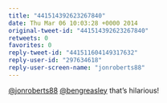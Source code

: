 ```yaml
---
title: "441514392623267840"
date: Thu Mar 06 10:03:28 +0000 2014
original-tweet-id: "441514392623267840"
retweets: 0
favorites: 0
reply-tweet-id: "441511604149317632"
reply-user-id: "297634618"
reply-user-screen-name: "jonroberts88"
---
```

<a href="https://twitter.com/jonroberts88">@jonroberts88</a> <a href="https://twitter.com/bengreasley">@bengreasley</a> that’s hilarious!
